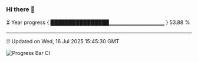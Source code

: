 ### Hi there 👋

⏳ Year progress { ████████████████▁▁▁▁▁▁▁▁▁▁▁▁▁▁ } 53.88 %

---

⏰ Updated on Wed, 16 Jul 2025 15:45:30 GMT

![Progress Bar CI](https://github.com/IshwaranRudhara/GIT-ACTION/workflows/Progress%20Bar%20CI/badge.svg)
